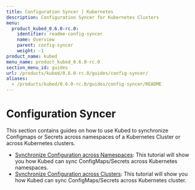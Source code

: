 ```yaml
---
title: Configuration Syncer | Kubernetes
description: Configuration Syncer for Kubernetes Clusters
menu:
  product_kubed_0.6.0-rc.0:
    identifier: readme-config-syncer
    name: Overview
    parent: config-syncer
    weight: -1
product_name: kubed
menu_name: product_kubed_0.6.0-rc.0
section_menu_id: guides
url: /products/kubed/0.6.0-rc.0/guides/config-syncer/
aliases:
  - /products/kubed/0.6.0-rc.0/guides/config-syncer/README
---
```


# Configuration Syncer

This section contains guides on how to use Kubed to synchronize Configmaps or Secrets across namespaces of a Kubernetes Cluster or across Kubernetes clusters.

- [Synchronize Configuration across Namespaces](/docs/guides/config-syncer/intra-cluster.md): This tutorial will show you how Kubed can sync ConfigMaps/Secrets across Kubernetes namespaces.
- [Synchronize Configuration across Clusters](/docs/guides/config-syncer/inter-cluster.md): This tutorial will show you how Kubed can sync ConfigMaps/Secrets across Kubernetes cluster.
